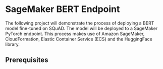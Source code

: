 # SageMaker BERT Endpoint
The following project will demonstrate the process of deploying a BERT model fine-tuned on SQuAD. The model will be deployed to a SageMaker PyTorch endpoint. This process makes use of Amazon SageMaker, CloudFormation, Elastic Container Service (ECS) and the HuggingFace library.

## Prerequisites